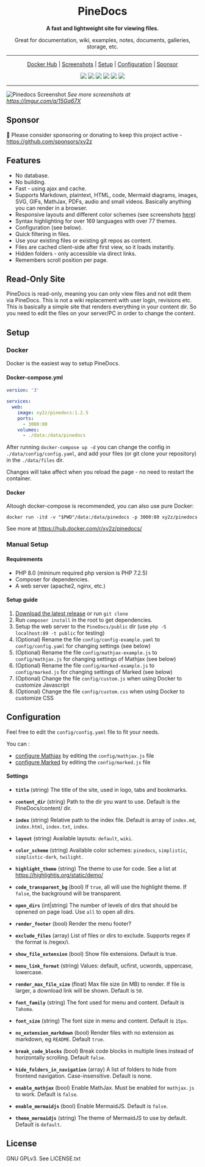 <div align="center">

# PineDocs

**A fast and lightweight site for viewing files.**

Great for documentation, wiki, examples, notes, documents, galleries, storage, etc.

---

[Docker Hub](https://hub.docker.com/r/xy2z/pinedocs/) | [Screenshots](https://imgur.com/a/15Gq67X) | [Setup](#setup) | [Configuration](#configuration) | [Sponsor](https://github.com/sponsors/xy2z)

<p align="center">
  <a href="https://github.com/xy2z/PineDocs/releases"><img src="https://img.shields.io/github/v/release/xy2z/pinedocs?style=flat-square&include_prereleases&sort=semver"></a>
  <a href="https://hub.docker.com/r/xy2z/pinedocs"><img src="https://img.shields.io/docker/pulls/xy2z/pinedocs?style=flat-square"></a>
  <a href="https://hub.docker.com/r/xy2z/pinedocs"><img src="https://img.shields.io/docker/cloud/build/xy2z/pinedocs?style=flat-square"></a>
  <a href="https://github.com/xy2z/PineDocs/blob/master/LICENSE.txt"><img src="https://img.shields.io/github/license/xy2z/pinedocs?style=flat-square&color=blue"></a>
  <a href="https://github.com/xy2z/PineDocs/graphs/contributors"><img src="https://img.shields.io/github/contributors/xy2z/pinedocs?style=flat-square"></a>
  <a href="https://github.com/xy2z/PineDocs/issues?q=is%3Aopen+is%3Aissue+label%3A%22help+wanted%22"><img src="https://img.shields.io/github/issues/xy2z/pinedocs/help%20wanted?label=help%20wanted%20issues&style=flat-square&color=f26222"></a>
</p>

---

</div>

![Pinedocs Screenshot](https://i.imgur.com/m0EC4U6.png)
_See more screenshots at https://imgur.com/a/15Gq67X_


## Sponsor
💚 Please consider sponsoring or donating to keep this project active - https://github.com/sponsors/xy2z


## Features

- No database.
- No building.
- Fast - using ajax and cache.
- Supports Markdown, plaintext, HTML, code, Mermaid diagrams, images, SVG, GIFs, MathJax, PDFs, audio and small videos. Basically anything you can render in a browser.
- Responsive layouts and different color schemes (see screenshots [here](https://imgur.com/a/15Gq67X))
- Syntax highlighting for over 169 languages with over 77 themes.
- Configuration (see below).
- Quick filtering in files.
- Use your existing files or existing git repos as content.
- Files are cached client-side after first view, so it loads instantly.
- Hidden folders - only accessible via direct links.
- Remembers scroll position per page.


## Read-Only Site
PineDocs is read-only, meaning you can only view files and not edit them via PineDocs. This is not a wiki replacement with user login, revisions etc. This is basically a simple site that renders everything in your content dir. So you need to edit the files on your server/PC in order to change the content.


## Setup

### Docker

Docker is the easiest way to setup PineDocs.

#### Docker-compose.yml
```yaml
version: '3'

services:
  web:
    image: xy2z/pinedocs:1.2.5
    ports:
      - 3000:80
    volumes:
      - ./data:/data/pinedocs
```

After running `docker-compose up -d` you can change the config in `./data/config/config.yaml`, and add your files (or git clone your repository) in the `./data/files` dir.

Changes will take affect when you reload the page - no need to restart the container.

#### Docker

Altough docker-compose is recommended, you can also use pure Docker:

`docker run -itd -v "$PWD"/data:/data/pinedocs -p 3000:80 xy2z/pinedocs`

See more at https://hub.docker.com/r/xy2z/pinedocs/

### Manual Setup

#### Requirements

- PHP 8.0 (mininum required php version is PHP 7.2.5)
- Composer for dependencies.
- A web server (apache2, nginx, etc.)

#### Setup guide

1. [Download the latest release](https://github.com/xy2z/PineDocs/releases) or run `git clone`
1. Run `composer install` in the root to get dependencies.
1. Setup the web server to the `PineDocs/public` dir (use `php -S localhost:89 -t public` for testing)
1. (Optional) Rename the file `config/config-example.yaml` to `config/config.yaml` for changing settings (see below)
1. (Optional) Rename the file `config/mathjax-example.js` to `config/mathjax.js` for changing settings of Mathjax (see below)
1. (Optional) Rename the file `config/marked-example.js` to `config/marked.js` for changing settings of Marked (see below)
1. (Optional) Change the file `config/custom.js` when using Docker to customize Javascript
1. (Optional) Change the file `config/custom.css` when using Docker to customize CSS


## Configuration

Feel free to edit the `config/config.yaml` file to fit your needs.

You can :
- [configure Mathjax](https://docs.mathjax.org/en/latest/options/index.html#configuring-mathjax-1) by editing the `config/mathjax.js` file
- [configure Marked](https://marked.js.org/using_advanced#options) by editing the `config/marked.js` file

#### Settings

- **`title`** (string) The title of the site, used in logo, tabs and bookmarks.

- **`content_dir`** (string) Path to the dir you want to use. Default is the PineDocs/content/ dir.

- **`index`** (string) Relative path to the index file. Default is array of `index.md`, `index.html`, `index.txt`, `index`.

- **`layout`** (string) Available layouts: `default`, `wiki`.

- **`color_scheme`** (string) Available color schemes: `pinedocs`, `simplistic`, `simplistic-dark`, `twilight`.

- **`highlight_theme`** (string) The theme to use for code. See a list at https://highlightjs.org/static/demo/

- **`code_transparent_bg`** (bool) If `true`, all will use the highlight theme. If `false`, the background will be transparent.

- **`open_dirs`** (int|string) The number of levels of dirs that should be opnened on page load. Use `all` to open all dirs.

- **`render_footer`** (bool) Render the menu footer?

- **`exclude_files`** (array) List of files or dirs to exclude. Supports regex if the format is /regex/i.

- **`show_file_extension`** (bool) Show file extensions. Default is true.

- **`menu_link_format`** (string) Values: default, ucfirst, ucwords, uppercase, lowercase.

- **`render_max_file_size`** (float) Max file size (in MB) to render. If file is larger, a download link will be shown. Default is `50`.

- **`font_family`** (string) The font used for menu and content. Default is `Tahoma`.

- **`font_size`** (string) The font size in menu and content. Default is `15px`.

- **`no_extension_markdown`** (bool) Render files with no extension as markdown, eg `README`. Default `true`.

- **`break_code_blocks`** (bool) Break code blocks in multiple lines instead of horizontally scrolling. Default `false`.

- **`hide_folders_in_navigation`** (array) A list of folders to hide from frontend navigation. Case-insensitive. Default is none.

- **`enable_mathjax`** (bool) Enable MathJax. Must be enabled for `mathjax.js` to work. Default is `false`.

- **`enable_mermaidjs`** (bool) Enable MermaidJS. Default is `false`.

- **`theme_mermaidjs`** (string) The theme of MermaidJS to use by default. Default is `default`.

## License

GNU GPLv3. See LICENSE.txt
